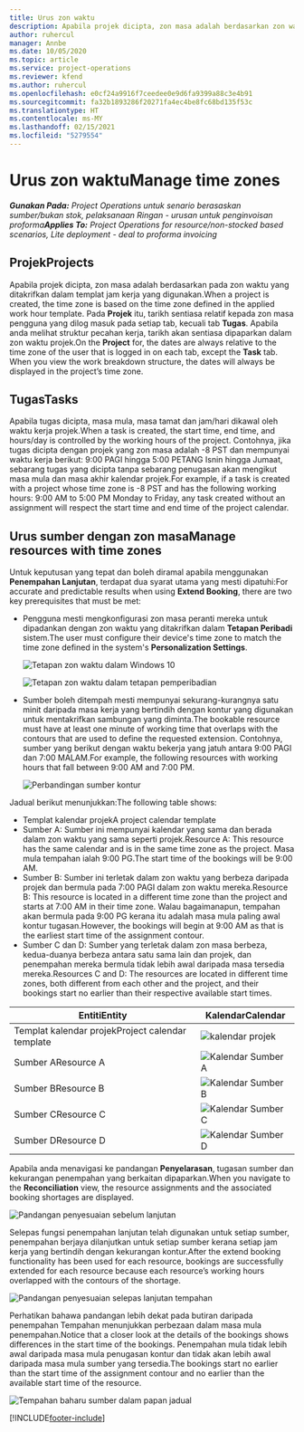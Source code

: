 ```yaml
---
title: Urus zon waktu
description: Apabila projek dicipta, zon masa adalah berdasarkan zon waktu yang ditakrifkan dalam templat jam kerja yang digunakan.
author: ruhercul
manager: Annbe
ms.date: 10/05/2020
ms.topic: article
ms.service: project-operations
ms.reviewer: kfend
ms.author: ruhercul
ms.openlocfilehash: e0cf24a9916f7ceedee0e9d6fa9399a88c3e4b91
ms.sourcegitcommit: fa32b1893286f20271fa4ec4be8fc68bd135f53c
ms.translationtype: HT
ms.contentlocale: ms-MY
ms.lasthandoff: 02/15/2021
ms.locfileid: "5279554"
---
```

# <a name="manage-time-zones"></a><span data-ttu-id="ab956-103">Urus zon waktu</span><span class="sxs-lookup"><span data-stu-id="ab956-103">Manage time zones</span></span>

<span data-ttu-id="ab956-104">_**Gunakan Pada:** Project Operations untuk senario berasaskan sumber/bukan stok, pelaksanaan Ringan - urusan untuk penginvoisan proforma_</span><span class="sxs-lookup"><span data-stu-id="ab956-104">_**Applies To:** Project Operations for resource/non-stocked based scenarios, Lite deployment - deal to proforma invoicing_</span></span>


## <a name="projects"></a><span data-ttu-id="ab956-105">Projek</span><span class="sxs-lookup"><span data-stu-id="ab956-105">Projects</span></span>

<span data-ttu-id="ab956-106">Apabila projek dicipta, zon masa adalah berdasarkan pada zon waktu yang ditakrifkan dalam templat jam kerja yang digunakan.</span><span class="sxs-lookup"><span data-stu-id="ab956-106">When a project is created, the time zone is based on the time zone defined in the applied work hour template.</span></span> <span data-ttu-id="ab956-107">Pada **Projek** itu, tarikh sentiasa relatif kepada zon masa pengguna yang dilog masuk pada setiap tab, kecuali tab **Tugas**. Apabila anda melihat struktur pecahan kerja, tarikh akan sentiasa dipaparkan dalam zon waktu projek.</span><span class="sxs-lookup"><span data-stu-id="ab956-107">On the **Project** for, the dates are always relative to the time zone of the user that is logged in on each tab, except the **Task** tab. When you view the work breakdown structure, the dates will always be displayed in the project’s time zone.</span></span>

## <a name="tasks"></a><span data-ttu-id="ab956-108">Tugas</span><span class="sxs-lookup"><span data-stu-id="ab956-108">Tasks</span></span>

<span data-ttu-id="ab956-109">Apabila tugas dicipta, masa mula, masa tamat dan jam/hari dikawal oleh waktu kerja projek.</span><span class="sxs-lookup"><span data-stu-id="ab956-109">When a task is created, the start time, end time, and hours/day is controlled by the working hours of the project.</span></span> <span data-ttu-id="ab956-110">Contohnya, jika tugas dicipta dengan projek yang zon masa adalah -8 PST dan mempunyai waktu kerja berikut: 9:00 PAGI hingga 5:00 PETANG Isnin hingga Jumaat, sebarang tugas yang dicipta tanpa sebarang penugasan akan mengikut masa mula dan masa akhir kalendar projek.</span><span class="sxs-lookup"><span data-stu-id="ab956-110">For example, if a task is created with a project whose time zone is -8 PST and has the following working hours: 9:00 AM to 5:00 PM Monday to Friday, any task created without an assignment will respect the start time and end time of the project calendar.</span></span>

## <a name="manage-resources-with-time-zones"></a><span data-ttu-id="ab956-111">Urus sumber dengan zon masa</span><span class="sxs-lookup"><span data-stu-id="ab956-111">Manage resources with time zones</span></span>

<span data-ttu-id="ab956-112">Untuk keputusan yang tepat dan boleh diramal apabila menggunakan **Penempahan Lanjutan**, terdapat dua syarat utama yang mesti dipatuhi:</span><span class="sxs-lookup"><span data-stu-id="ab956-112">For accurate and predictable results when using **Extend Booking**, there are two key prerequisites that must be met:</span></span>  

- <span data-ttu-id="ab956-113">Pengguna mesti mengkonfigurasi zon masa peranti mereka untuk dipadankan dengan zon waktu yang ditakrifkan dalam **Tetapan Peribadi** sistem.</span><span class="sxs-lookup"><span data-stu-id="ab956-113">The user must configure their device's time zone to match the time zone defined in the system's **Personalization Settings**.</span></span>
 
  ![Tetapan zon waktu dalam Windows 10](media/reconcile-assignments-03.png)

  ![Tetapan zon waktu dalam tetapan pemperibadian](media/reconcile-assignments-04.png)
 
- <span data-ttu-id="ab956-116">Sumber boleh ditempah mesti mempunyai sekurang-kurangnya satu minit daripada masa kerja yang bertindih dengan kontur yang digunakan untuk mentakrifkan sambungan yang diminta.</span><span class="sxs-lookup"><span data-stu-id="ab956-116">The bookable resource must have at least one minute of working time that overlaps with the contours that are used to define the requested extension.</span></span> <span data-ttu-id="ab956-117">Contohnya, sumber yang berikut dengan waktu bekerja yang jatuh antara 9:00 PAGI dan 7:00 MALAM.</span><span class="sxs-lookup"><span data-stu-id="ab956-117">For example, the following resources with working hours that fall between 9:00 AM and 7:00 PM.</span></span> 

  ![Perbandingan sumber kontur](media/reconcile-assignments-05.png)

<span data-ttu-id="ab956-119">Jadual berikut menunjukkan:</span><span class="sxs-lookup"><span data-stu-id="ab956-119">The following table shows:</span></span>

- <span data-ttu-id="ab956-120">Templat kalendar projek</span><span class="sxs-lookup"><span data-stu-id="ab956-120">A project calendar template</span></span>
- <span data-ttu-id="ab956-121">Sumber A: Sumber ini mempunyai kalendar yang sama dan berada dalam zon waktu yang sama seperti projek.</span><span class="sxs-lookup"><span data-stu-id="ab956-121">Resource A: This resource has the same calendar and is in the same time zone as the project.</span></span> <span data-ttu-id="ab956-122">Masa mula tempahan ialah 9:00 PG.</span><span class="sxs-lookup"><span data-stu-id="ab956-122">The start time of the bookings will be 9:00 AM.</span></span>
- <span data-ttu-id="ab956-123">Sumber B: Sumber ini terletak dalam zon waktu yang berbeza daripada projek dan bermula pada 7:00 PAGI dalam zon waktu mereka.</span><span class="sxs-lookup"><span data-stu-id="ab956-123">Resource B: This resource is located in a different time zone than the project and starts at 7:00 AM in their time zone.</span></span> <span data-ttu-id="ab956-124">Walau bagaimanapun, tempahan akan bermula pada 9:00 PG kerana itu adalah masa mula paling awal kontur tugasan.</span><span class="sxs-lookup"><span data-stu-id="ab956-124">However, the bookings will begin at 9:00 AM as that is the earliest start time of the assignment contour.</span></span>
- <span data-ttu-id="ab956-125">Sumber C dan D: Sumber yang terletak dalam zon masa berbeza, kedua-duanya berbeza antara satu sama lain dan projek, dan penempahan mereka bermula tidak lebih awal daripada masa tersedia mereka.</span><span class="sxs-lookup"><span data-stu-id="ab956-125">Resources C and D: The resources are located in different time zones, both different from each other and the project, and their bookings start no earlier than their respective available start times.</span></span>

|<span data-ttu-id="ab956-126">Entiti</span><span class="sxs-lookup"><span data-stu-id="ab956-126">Entity</span></span>  |<span data-ttu-id="ab956-127">Kalendar</span><span class="sxs-lookup"><span data-stu-id="ab956-127">Calendar</span></span>  |
|-|-|
|<span data-ttu-id="ab956-128">Templat kalendar projek</span><span class="sxs-lookup"><span data-stu-id="ab956-128">Project calendar template</span></span>   | ![kalendar projek](media/reconcile-assignments-06.png) |
|<span data-ttu-id="ab956-130">Sumber A</span><span class="sxs-lookup"><span data-stu-id="ab956-130">Resource A</span></span>  | ![Kalendar Sumber A](media/reconcile-assignments-06.png) |
|<span data-ttu-id="ab956-132">Sumber B</span><span class="sxs-lookup"><span data-stu-id="ab956-132">Resource B</span></span>  |  ![Kalendar Sumber B](media/reconcile-assignments-07.png) |
|<span data-ttu-id="ab956-134">Sumber C</span><span class="sxs-lookup"><span data-stu-id="ab956-134">Resource C</span></span>  |  ![Kalendar Sumber C](media/reconcile-assignments-08.png) |
|<span data-ttu-id="ab956-136">Sumber D</span><span class="sxs-lookup"><span data-stu-id="ab956-136">Resource D</span></span>  | ![Kalendar Sumber D](media/reconcile-assignments-09.png)  |
 
<span data-ttu-id="ab956-138">Apabila anda menavigasi ke pandangan **Penyelarasan**, tugasan sumber dan kekurangan penempahan yang berkaitan dipaparkan.</span><span class="sxs-lookup"><span data-stu-id="ab956-138">When you navigate to the **Reconciliation** view, the resource assignments and the associated booking shortages are displayed.</span></span>

![Pandangan penyesuaian sebelum lanjutan](media/reconcile-assignments-10.png)

<span data-ttu-id="ab956-140">Selepas fungsi penempahan lanjutan telah digunakan untuk setiap sumber, penempahan berjaya dilanjutkan untuk setiap sumber kerana setiap jam kerja yang bertindih dengan kekurangan kontur.</span><span class="sxs-lookup"><span data-stu-id="ab956-140">After the extend booking functionality has been used for each resource, bookings are successfully extended for each resource because each resource’s working hours overlapped with the contours of the shortage.</span></span>

![Pandangan penyesuaian selepas lanjutan tempahan](media/reconcile-assignments-11.png) 

<span data-ttu-id="ab956-142">Perhatikan bahawa pandangan lebih dekat pada butiran daripada penempahan Tempahan menunjukkan perbezaan dalam masa mula penempahan.</span><span class="sxs-lookup"><span data-stu-id="ab956-142">Notice that a closer look at the details of the bookings shows differences in the start time of the bookings.</span></span> <span data-ttu-id="ab956-143">Penempahan mula tidak lebih awal daripada masa mula penugasan kontur dan tidak akan lebih awal daripada masa mula sumber yang tersedia.</span><span class="sxs-lookup"><span data-stu-id="ab956-143">The bookings start no earlier than the start time of the assignment contour and no earlier than the available start time of the resource.</span></span>

![Tempahan baharu sumber dalam papan jadual](media/reconcile-assignments-12.png)


[!INCLUDE[footer-include](../includes/footer-banner.md)]
